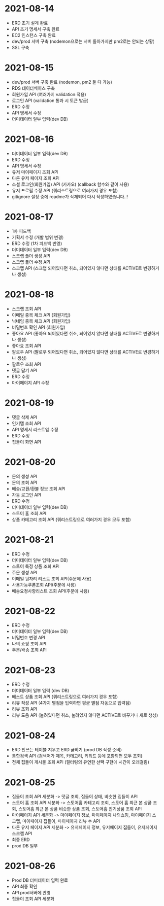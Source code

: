 # 2021-08-14
- ERD 초기 설계 완료
- API 초기 명세서 구축 완료
- EC2 인스턴스 구축 완료
- dev/prod 서버 구축 (nodemon으로는 서버 돌아가지만 pm2로는 안되는 상황)
- SSL 구축

# 2021-08-15
- dev/prod 서버 구축 완료 (nodemon, pm2 둘 다 가능)
- RDS 데이터베이스 구축
- 회원가입 API (여러가지 validation 적용)
- 로그인 API (validation 통과 시 토큰 발급)
- ERD 수정
- API 명세서 수정
- 더미데이터 일부 입력(dev DB)

# 2021-08-16
- 더미데이터 일부 입력(dev DB)
- ERD 수정
- API 명세서 수정
- 유저 마이페이지 조회 API
- 다른 유저 페이지 조회 API
- 소셜 로그인(회원가입) API (카카오) (callback 함수와 같이 사용)
- 유저 프로필 수정 API (쿼리스트링으로 여러가지 경우 포함)
- gitignore 설정 중에 readme가 삭제되어 다시 작성하였습니다..!

# 2021-08-17
- 1차 피드백
- 기획서 수정 (개발 범위 변경)
- ERD 수정 (1차 피드백 반영)
- 더미데이터 일부 입력(dev DB)
- 스크랩 폴더 생성 API
- 스크랩 폴더 수정 API
- 스크랩 API (스크랩 되어있다면 취소, 되어있지 않다면 상태를 ACTIVE로 변경하거나 생성)

# 2021-08-18
- 스크랩 조회 API
- 이메일 중복 체크 API (회원가입)
- 닉네임 중복 체크 API (회원가입)
- 비밀번호 확인 API (회원가입)
- 좋아요 API (좋아요 되어있다면 취소, 되어있지 않다면 상태를 ACTIVE로 변경하거나 생성)
- 좋아요 조회 API
- 팔로우 API (팔로우 되어있다면 취소, 되어있지 않다면 상태를 ACTIVE로 변경하거나 생성)
- 팔로우 조회 API
- 댓글 달기 API
- ERD 수정
- 마이페이지 API 수정

# 2021-08-19
- 댓글 삭제 API
- 인기탭 조회 API
- API 명세서 리스트업 수정
- ERD 수정
- 집들이 화면 API

# 2021-08-20
- 문의 생성 API
- 문의 조회 API
- 배송/교환/환불 정보 조회 API
- 자동 로그인 API
- ERD 수정
- 더미데이터 일부 입력(dev DB)
- 스토어 홈 조회 API 
- 상품 카테고리 조회 API (쿼리스트링으로 여러가지 경우 모두 포함)

# 2021-08-21
- ERD 수정
- 더미데이터 일부 입력(dev DB)
- 스토어 특정 상품 조회 API
- 주문 생성 API
- 이메일 뒷자리 리스트 조회 API(주문에 사용)
- 사용가능쿠폰조회 API(주문에 사용)
- 배송요청사항리스트 조회 API(주문에 사용)

# 2021-08-22
- ERD 수정
- 더미데이터 일부 입력(dev DB)
- 비밀번호 변경 API
- 나의 쇼핑 조회 API
- 주문/배송 조회 API

# 2021-08-23
- ERD 수정
- 더미데이터 일부 입력 (dev DB)
- 베스트 상품 조회 API (쿼리스트링으로 여러가지 경우 포함)
- 리뷰 작성 API (4가지 별점을 입력하면 평균 별점 자동으로 입력됨)
- 리뷰 조회 API 
- 리뷰 도움 API (눌려있다면 취소, 눌려있지 않다면 ACTIVE로 바꾸거나 새로 생성)

# 2021-08-24
- ERD 안쓰는 테이블 지우고 ERD 굳히기 (prod DB 작성 준비)
- 통합검색 API (검색어가 제목, 카테고리, 키워드 등에 포함되면 모두 조회)
- 전체 집들이 게시물 조회 API (필터링의 유연한 선택 구현에 시간이 오래걸림)

# 2021-08-25
- 집들이 조회 API 세분화 -> 댓글 조회, 집들이 상태, 비슷한 집들이 API
- 스토어 홈 조회 API 세분화 -> 스토어홈 카테고리 조회, 스토어 홈 최근 본 상품 조회, 스토어홈 최근 본 상품 비슷한 상품 조회, 스토어홈 인기상품 조회 API
- 마이페이지 API 세분화 -> 마이페이지 정보, 마이페이지 나의쇼핑, 마이페이지 스크랩, 마이페이지 집들이, 마이페이지 리뷰 수 API
- 다른 유저 페이지 API 세분화 -> 유저페이지 정보, 유저페이지 집들이, 유저페이지 스크랩 API
- 최종 ERD 
- prod DB 일부 

# 2021-08-26
- Prod DB 더미데이터 입력 완료
- API 최종 확인
- API prod서버에 반영
- 집들이 조회 API 세분화 
